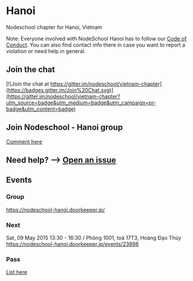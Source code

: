 # Hanoi

Nodeschool chapter for Hanoi, Vietnam

Note: Everyone involved with NodeSchool Hanoi has to follow our [Code of Conduct](https://github.com/nodeschool/hanoi/blob/master/code_of_conduct.md). You can also find contact info there in case you want to report a violation or need help in general.

## Join the chat
[![Join the chat at https://gitter.im/nodeschool/vietnam-chapter](https://badges.gitter.im/Join%20Chat.svg)](https://gitter.im/nodeschool/vietnam-chapter?utm_source=badge&utm_medium=badge&utm_campaign=pr-badge&utm_content=badge)

## Join Nodeschool - Hanoi group
[Comment here](https://github.com/nodeschool/hanoi/issues/6)

## Need help? --> [Open an issue](https://github.com/nodeschool/hanoi/issues)

## Events
### Group
https://nodeschool-hanoi.doorkeeper.jp/

### Next
Sat, 09 May 2015 13:30 - 16:30 / Phòng 1001, toà 17T3, Hoàng Đạo Thúy
https://nodeschool-hanoi.doorkeeper.jp/events/23898

### Pass
[List here](https://github.com/nodeschool/hanoi/issues?utf8=%E2%9C%93&q=is%3Aissue+is%3Aclosed+label%3Apast_event)
